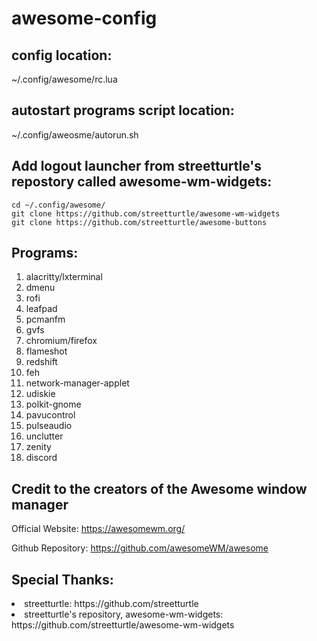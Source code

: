 # awesome-config

## config location:
~/.config/awesome/rc.lua

## autostart programs script location:
~/.config/aweosme/autorun.sh

## Add logout launcher from streetturtle's repostory called awesome-wm-widgets:
```
cd ~/.config/awesome/
git clone https://github.com/streetturtle/awesome-wm-widgets
git clone https://github.com/streetturtle/awesome-buttons
```

## Programs:
1. alacritty/lxterminal 
2. dmenu
3. rofi
4. leafpad 
6. pcmanfm
7. gvfs
8. chromium/firefox
9. flameshot
10. redshift
11. feh
12. network-manager-applet 
13. udiskie 
14. polkit-gnome 
16. pavucontrol
17. pulseaudio
18. unclutter
19. zenity
20. discord

## Credit to the creators of the Awesome window manager
Official Website: https://awesomewm.org/

Github Repository: https://github.com/awesomeWM/awesome


## Special Thanks: 
<li> streetturtle: https://github.com/streetturtle </li>
<li> streetturtle's repository, awesome-wm-widgets: https://github.com/streetturtle/awesome-wm-widgets </li>
